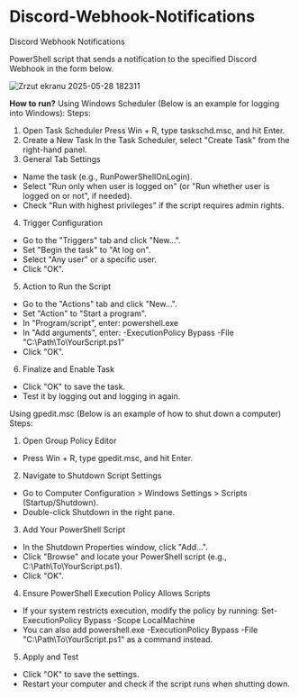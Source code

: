 # Discord-Webhook-Notifications
Discord Webhook Notifications


PowerShell script that sends a notification to the specified Discord Webhook in the form below.

![Zrzut ekranu 2025-05-28 182311](https://github.com/user-attachments/assets/92f4ed3e-3846-43b9-abf9-7d3dd4e4a710)



**How to run?**
Using Windows Scheduler (Below is an example for logging into Windows):
Steps:
1. Open Task Scheduler Press Win + R, type taskschd.msc, and hit Enter.
2. Create a New Task In the Task Scheduler, select "Create Task" from the right-hand panel.
3. General Tab Settings
  - Name the task (e.g., RunPowerShellOnLogin).
  - Select "Run only when user is logged on" (or "Run whether user is logged on or not", if needed).
  - Check "Run with highest privileges" if the script requires admin rights.
4. Trigger Configuration
  - Go to the "Triggers" tab and click "New...".
  - Set "Begin the task" to "At log on".
  - Select "Any user" or a specific user.
  - Click "OK".
5. Action to Run the Script
  - Go to the "Actions" tab and click "New...".
  - Set "Action" to "Start a program".
  - In "Program/script", enter:
      powershell.exe
  - In "Add arguments", enter:
      -ExecutionPolicy Bypass -File "C:\Path\To\YourScript.ps1"
  - Click "OK".
6. Finalize and Enable Task
  - Click "OK" to save the task.
  - Test it by logging out and logging in again.



Using gpedit.msc (Below is an example of how to shut down a computer)
Steps:
1. Open Group Policy Editor
  - Press Win + R, type gpedit.msc, and hit Enter.
2. Navigate to Shutdown Script Settings
  - Go to Computer Configuration > Windows Settings > Scripts (Startup/Shutdown).
  - Double-click Shutdown in the right pane.
3. Add Your PowerShell Script
  - In the Shutdown Properties window, click "Add…".
  - Click "Browse" and locate your PowerShell script (e.g., C:\Path\To\YourScript.ps1).
  - Click "OK".
4. Ensure PowerShell Execution Policy Allows Scripts
  - If your system restricts execution, modify the policy by running:
      Set-ExecutionPolicy Bypass -Scope LocalMachine
  - You can also add powershell.exe -ExecutionPolicy Bypass -File "C:\Path\To\YourScript.ps1" as a command instead.
5. Apply and Test
  - Click "OK" to save the settings.
  - Restart your computer and check if the script runs when shutting down.
